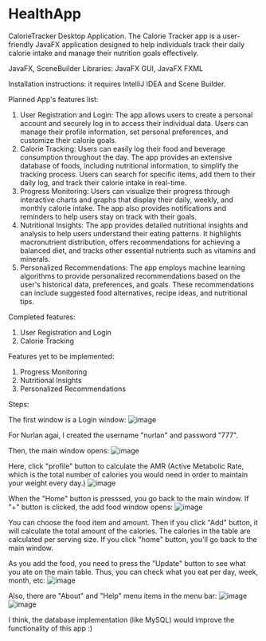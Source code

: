# HealthApp
CalorieTracker Desktop Application.
The Calorie Tracker app is a user-friendly JavaFX application designed to help individuals track their daily calorie intake and manage their nutrition goals effectively.

JavaFX, SceneBuilder
Libraries: JavaFX GUI, JavaFX FXML

Installation instructions: it requires IntelliJ IDEA and Scene Builder.

Planned App's features list:
1. User Registration and Login: The app allows users to create a personal account and securely log in to access their individual data. Users can manage their profile information, set personal preferences, and customize their calorie goals.
2. Calorie Tracking: Users can easily log their food and beverage consumption throughout the day. The app provides an extensive database of foods, including nutritional information, to simplify the tracking process. Users can search for specific items, add them to their daily log, and track their calorie intake in real-time.
3. Progress Monitoring: Users can visualize their progress through interactive charts and graphs that display their daily, weekly, and monthly calorie intake. The app also provides notifications and reminders to help users stay on track with their goals.
4. Nutritional Insights: The app provides detailed nutritional insights and analysis to help users understand their eating patterns. It highlights macronutrient distribution, offers recommendations for achieving a balanced diet, and tracks other essential nutrients such as vitamins and minerals.
5. Personalized Recommendations: The app employs machine learning algorithms to provide personalized recommendations based on the user's historical data, preferences, and goals. These recommendations can include suggested food alternatives, recipe ideas, and nutritional tips.

Completed features:
1. User Registration and Login
2. Calorie Tracking

Features yet to be implemented:
1. Progress Monitoring
2. Nutritional Insights
3. Personalized Recommendations


Steps:

The first window is a Login window:
![image](https://github.com/kysaadatlie/HealthApp/assets/94738149/d8cb50bd-ce7e-4bcc-83b0-dd0eccf4b01e)

For Nurlan agai, I created the username "nurlan" and password "777".

Then, the main window opens:
![image](https://github.com/kysaadatlie/HealthApp/assets/94738149/0f251419-41ad-4f1f-959b-8428811c74b7)

Here, click "profile" button to calculate the AMR (Active Metabolic Rate, which is the total number of calories you would need in order to maintain your weight every day.)
![image](https://github.com/kysaadatlie/HealthApp/assets/94738149/0ad37894-6e4f-43d8-9092-f43d4a5ddac0)

When the "Home" button is presssed, you go back to the main window. If "+" button is clicked, the add food window opens:
![image](https://github.com/kysaadatlie/HealthApp/assets/94738149/388a9d64-eeaf-4b79-9610-6e8cf8cd7964)

You can choose the food item and amount. Then if you click "Add" button, it will calculate the total amount of the calories. The calories in the table are calculated per serving size.
If you click "home" button, you'll go back to the main window.

As you add the food, you need to press the "Update" button to see what you ate on the main table. Thus, you can check what you eat per day, week, month, etc:
![image](https://github.com/kysaadatlie/HealthApp/assets/94738149/ddb3b6c4-27c3-4b88-bef2-ef3c33f357b6)


Also, there are "About" and "Help" menu items in the menu bar:
![image](https://github.com/kysaadatlie/HealthApp/assets/94738149/9fa54013-35d1-4a72-9e5c-1515f515c414)
![image](https://github.com/kysaadatlie/HealthApp/assets/94738149/c6e6fc63-9a7e-48e8-8f77-ddd056c97253)


I think, the database implementation (like MySQL) would improve the functionality of this app :)
